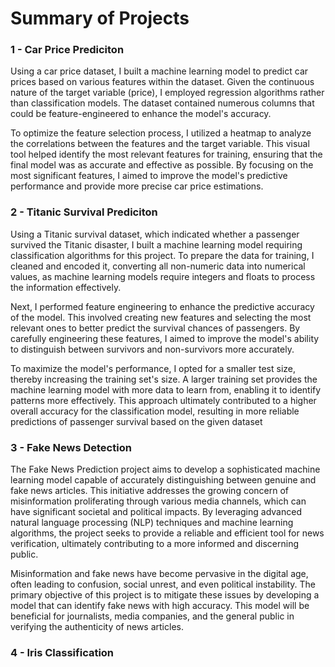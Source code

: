 # Summary of Projects

### 1 - Car Price Prediciton

Using a car price dataset, I built a machine learning model to predict car prices based on various features within the dataset. Given the continuous nature of the target variable (price), I employed regression algorithms rather than classification models. The dataset contained numerous columns that could be feature-engineered to enhance the model's accuracy.

To optimize the feature selection process, I utilized a heatmap to analyze the correlations between the features and the target variable. This visual tool helped identify the most relevant features for training, ensuring that the final model was as accurate and effective as possible. By focusing on the most significant features, I aimed to improve the model's predictive performance and provide more precise car price estimations.


### 2 - Titanic Survival Prediciton

Using a Titanic survival dataset, which indicated whether a passenger survived the Titanic disaster, I built a machine learning model requiring classification algorithms for this project. To prepare the data for training, I cleaned and encoded it, converting all non-numeric data into numerical values, as machine learning models require integers and floats to process the information effectively.

Next, I performed feature engineering to enhance the predictive accuracy of the model. This involved creating new features and selecting the most relevant ones to better predict the survival chances of passengers. By carefully engineering these features, I aimed to improve the model's ability to distinguish between survivors and non-survivors more accurately.

To maximize the model's performance, I opted for a smaller test size, thereby increasing the training set's size. A larger training set provides the machine learning model with more data to learn from, enabling it to identify patterns more effectively. This approach ultimately contributed to a higher overall accuracy for the classification model, resulting in more reliable predictions of passenger survival based on the given dataset


### 3 - Fake News Detection 

The Fake News Prediction project aims to develop a sophisticated machine learning model capable of accurately distinguishing between genuine and fake news articles. This initiative addresses the growing concern of misinformation proliferating through various media channels, which can have significant societal and political impacts. By leveraging advanced natural language processing (NLP) techniques and machine learning algorithms, the project seeks to provide a reliable and efficient tool for news verification, ultimately contributing to a more informed and discerning public.

Misinformation and fake news have become pervasive in the digital age, often leading to confusion, social unrest, and even political instability. The primary objective of this project is to mitigate these issues by developing a model that can identify fake news with high accuracy. This model will be beneficial for journalists, media companies, and the general public in verifying the authenticity of news articles.


### 4 - Iris Classification

